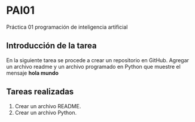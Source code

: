 # PAI01
Práctica 01 programación de inteligencia artificial

## Introducción de la tarea
En la siguiente tarea se procede a crear un repositorio en GitHub. Agregar un archivo
readme y un archivo programado en Python que muestre el mensaje **hola mundo**

## Tareas realizadas
1. Crear un archivo README.
2. Crear un archivo Python.
